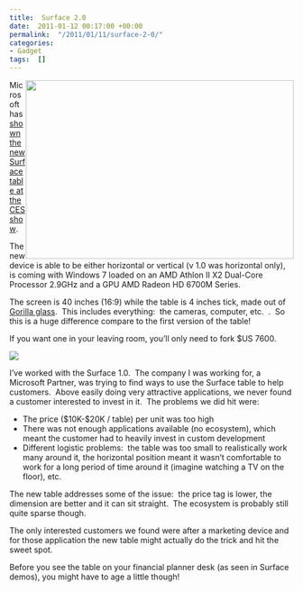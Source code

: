 ```yaml
---
title:  Surface 2.0
date:  2011-01-12 00:17:00 +00:00
permalink:  "/2011/01/11/surface-2-0/"
categories:
- Gadget
tags:  []
---
```

<p><a href="http://i.zdnet.com/blogs/surface20.png?tag=mantle_skin;content"><img style="display:inline;margin-left:0;margin-right:0;" title="surface20" alt="" align="right" src="http://i.zdnet.com/blogs/surface20.png" width="475" height="317" /></a>Microsoft has <a href="http://www.zdnet.com/blog/microsoft/ces-microsoft-shows-off-surface-20/8349">shown the new Surface table at the CES show</a>.</p>  <p>The new device is able to be either horizontal or vertical (v 1.0 was horizontal only), is coming with Windows 7 loaded on an AMD Athlon II X2 Dual-Core Processor 2.9GHz and a GPU AMD Radeon HD 6700M Series.</p>  <p>The screen is 40 inches (16:9) while the table is 4 inches tick, made out of <a href="http://www.corninggorillaglass.com/">Gorilla glass</a>.&#160; This includes everything:&#160; the cameras, computer, etc.&#160; .&#160; So this is a huge difference compare to the first version of the table!</p>  <p>If you want one in your leaving room, you’ll only need to fork $US 7600.</p> <img src="http://i.zdnet.com/blogs/samsungsurface.png?tag=mantle_skin;content" />  <p></p>  <p>I’ve worked with the Surface 1.0.&#160; The company I was working for, a Microsoft Partner, was trying to find ways to use the Surface table to help customers.&#160; Above easily doing very attractive applications, we never found a customer interested to invest in it.&#160; The problems we did hit were:</p>  <ul>   <li>The price ($10K-$20K / table) per unit was too high</li>    <li>There was not enough applications available (no ecosystem), which meant the customer had to heavily invest in custom development</li>    <li>Different logistic problems:&#160; the table was too small to realistically work many around it, the horizontal position meant it wasn’t comfortable to work for a long period of time around it (imagine watching a TV on the floor), etc.</li> </ul>  <p>The new table addresses some of the issue:&#160; the price tag is lower, the dimension are better and it can sit straight.&#160; The ecosystem is probably still quite sparse though.</p>  <p>The only interested customers we found were after a marketing device and for those application the new table might actually do the trick and hit the sweet spot.</p>  <p>Before you see the table on your financial planner desk (as seen in Surface demos), you might have to age a little though!</p>